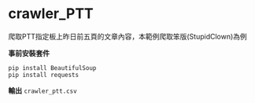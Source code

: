 # crawler_PTT
爬取PTT指定板上昨日前五頁的文章內容，本範例爬取笨版(StupidClown)為例

**事前安裝套件**
```
pip install BeautifulSoup
pip install requests
```

**輸出**
`crawler_ptt.csv`
